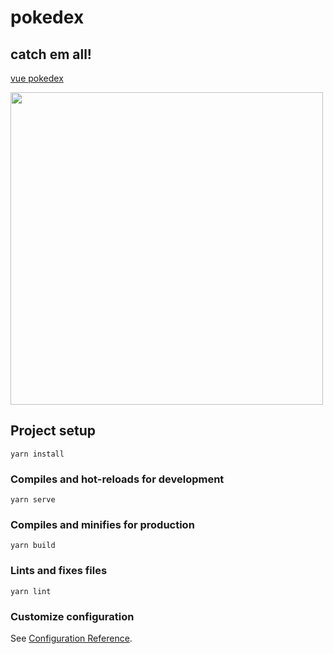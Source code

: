 # pokedex

## catch em all!

<a href="https://ososuna.github.io/currency-converter/" target="_blank">vue pokedex</a>

<img width="500" src="https://data.whicdn.com/images/227524392/original.gif"/>

## Project setup
```
yarn install
```

### Compiles and hot-reloads for development
```
yarn serve
```

### Compiles and minifies for production
```
yarn build
```

### Lints and fixes files
```
yarn lint
```

### Customize configuration
See [Configuration Reference](https://cli.vuejs.org/config/).
